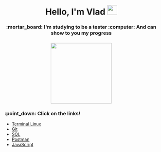<h1 align="center">Hello, I'm Vlad</a> 
<img src="https://github.com/blackcater/blackcater/raw/main/images/Hi.gif" height="32"/></h1>
<h3 align="center">:mortar_board: I'm studying to be a tester :computer: And can show to you my progress </h3>
<h3 align="center"><img src="https://user-images.githubusercontent.com/101735229/175013867-1d13d10a-6af9-425f-8d6b-3a92ceb2d583.gif" height="200"/></h3>
<h3> :point_down: Click on the links! </h3>


* [Terminal Linux](https://github.com/SolovyevVlad/HomeWork_Terminal_Linux)
* [Git](https://github.com/SolovyevVlad/HomeWork_Git)
* [SQL](https://github.com/SolovyevVlad/HomeWork_SQL)
* [Postman](https://github.com/SolovyevVlad/HomeWork_Postman)
* [JavaScript](https://github.com/SolovyevVlad/HomeWork_JavaScript)

